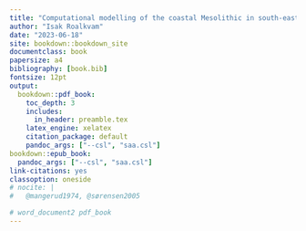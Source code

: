 ```yaml
--- 
title: "Computational modelling of the coastal Mesolithic in south-eastern Norway"
author: "Isak Roalkvam"
date: "2023-06-18"
site: bookdown::bookdown_site
documentclass: book
papersize: a4
bibliography: [book.bib]
fontsize: 12pt
output:
  bookdown::pdf_book: 
    toc_depth: 3
    includes:
      in_header: preamble.tex
    latex_engine: xelatex
    citation_package: default
    pandoc_args: ["--csl", "saa.csl"]
bookdown::epub_book:
  pandoc_args: ["--csl", "saa.csl"]
link-citations: yes
classoption: oneside
# nocite: | 
#   @mangerud1974, @sørensen2005

# word_document2 pdf_book
---
```


